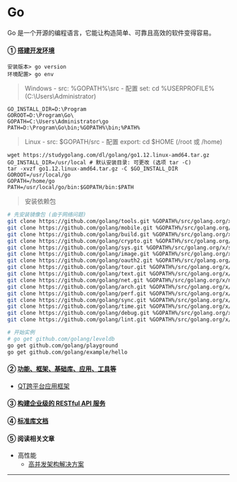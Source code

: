 # Go
Go 是一个开源的编程语言，它能让构造简单、可靠且高效的软件变得容易。

#### ① [搭建开发环境](https://juejin.im/book/5b0778756fb9a07aa632301e/section/5b0d466bf265da08ee7edd20)
    安装版本> go version
    环境配置> go env

> Windows - src: %GOPATH%\src - 配置 set: cd %USERPROFILE% (C:\Users\Administrator)

    GO_INSTALL_DIR=D:\Program
    GOROOT=D:\Program\Go\
    GOPATH=C:\Users\Administrator\go
    PATH=D:\Program\Go\bin;%GOPATH%\bin;%PATH%

> Linux - src: $GOPATH/src - 配置 export: cd $HOME (/root 或 /home)
    
    wget https://studygolang.com/dl/golang/go1.12.linux-amd64.tar.gz
    GO_INSTALL_DIR=/usr/local # 默认安装目录: 可更改 (选项 tar -C)
    tar -xvzf go1.12.linux-amd64.tar.gz -C $GO_INSTALL_DIR
    GOROOT=/usr/local/go
    GOPATH=/home/go
    PATH=/usr/local/go/bin:$GOPATH/bin:$PATH

> 安装依赖包
~~~bash
# 先安装镜像包 (由于网络问题)
git clone https://github.com/golang/tools.git %GOPATH%/src/golang.org/x/tools   # Go Tools
git clone https://github.com/golang/mobile.git %GOPATH%/src/golang.org/x/mobile # Go on Mobile
git clone https://github.com/golang/build.git %GOPATH%/src/golang.org/x/build   # build and release
git clone https://github.com/golang/crypto.git %GOPATH%/src/golang.org/x/crypto # cryptography libraries
git clone https://github.com/golang/sys.git %GOPATH%/src/golang.org/x/sys       # low-level interaction
git clone https://github.com/golang/image.git %GOPATH%/src/golang.org/x/image   # image libraries
git clone https://github.com/golang/oauth2.git %GOPATH%/src/golang.org/x/oauth2 # OAuth 2.0
git clone https://github.com/golang/tour.git %GOPATH%/src/golang.org/x/tour
git clone https://github.com/golang/text.git %GOPATH%/src/golang.org/x/text
git clone https://github.com/golang/net.git %GOPATH%/src/golang.org/x/net
git clone https://github.com/golang/arch.git %GOPATH%/src/golang.org/x/arch
git clone https://github.com/golang/perf.git %GOPATH%/src/golang.org/x/perf
git clone https://github.com/golang/sync.git %GOPATH%/src/golang.org/x/sync
git clone https://github.com/golang/time.git %GOPATH%/src/golang.org/x/time
git clone https://github.com/golang/debug.git %GOPATH%/src/golang.org/x/debug
git clone https://github.com/golang/lint.git %GOPATH%/src/golang.org/x/lint/golint

# 开始实例
# go get github.com/golang/leveldb
go get github.com/golang/playground
go get github.com/golang/example/hello
~~~

#### ② [功能、框架、基础库、应用、工具等](https://github.com/avelino/awesome-go)

 * [QT跨平台应用框架](https://github.com/therecipe/qt)

#### ③ [构建企业级的 RESTful API 服务](https://juejin.im/book/5b0778756fb9a07aa632301e)

#### ④ [标准库文档](https://studygolang.com/pkgdoc)

#### ⑤ 阅读相关文章

 * 高性能
    * [高并发架构解决方案](https://studygolang.com/articles/15479)


----


